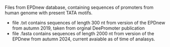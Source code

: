 Files from EPDnew database, containing sequences of promoters from human genome with present TATA motifs.

- file .txt contains sequences of length 300 nt from version of the EPDnew from autumn 2019, taken from orginal DeePromoter publication
- file .fasta contains sequences of length 2000 nt from version of the EPDnew from autumn 2024, current avaiable as of time of analasys.
